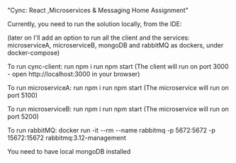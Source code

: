 "Cync: React ,Microservices & Messaging Home Assignment"

Currently, you need to run the solution locally, from the IDE:

(later on I'll add an option to run all the client and the services: 
microserviceA, microserviceB, mongoDB and rabbitMQ as dockers, under docker-compose)

To run cync-client:
  run npm i
  run npm start
  (The client will run on port 3000 - open http://localhost:3000 in your browser)

To run microserviceA:
  run npm i
  run npm start
  (The microservice will run on port 5100)

To run microserviceB:
  run npm i
  run npm start
  (The microservice will run on port 5200)

To run rabbitMQ:
  docker run -it --rm --name rabbitmq -p 5672:5672 -p 15672:15672 rabbitmq:3.12-management

You need to have local mongoDB installed

